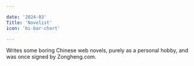 ```yaml
---

date: '2024-03'
Title: 'Novelist'
icon: 'bi-bar-chart'

---
```


Writes some boring Chinese web novels, purely as a personal hobby, and was once signed by Zongheng.com.
